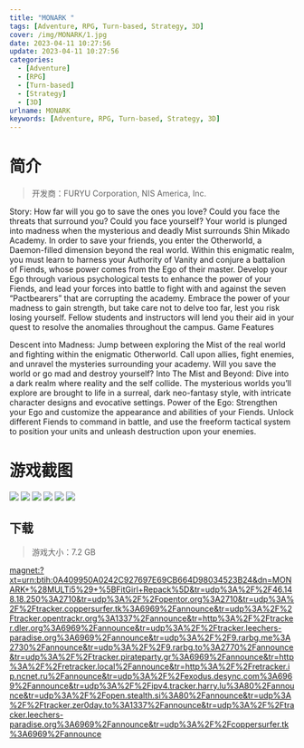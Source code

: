```yaml
---
title: "MONARK "
tags: [Adventure, RPG, Turn-based, Strategy, 3D]
cover: /img/MONARK/1.jpg
date: 2023-04-11 10:27:56
update: 2023-04-11 10:27:56
categories: 
  - [Adventure]
  - [RPG]
  - [Turn-based]
  - [Strategy]
  - [3D]
urlname: MONARK
keywords: [Adventure, RPG, Turn-based, Strategy, 3D]
---
```

# 简介

> 开发商：FURYU Corporation, NIS America, Inc.

Story:
How far will you go to save the ones you love? Could you face the threats that surround you? Could you face yourself?
Your world is plunged into madness when the mysterious and deadly Mist surrounds Shin Mikado Academy. In order to save your friends, you enter the Otherworld, a Daemon-filled dimension beyond the real world. Within this enigmatic realm, you must learn to harness your Authority of Vanity and conjure a battalion of Fiends, whose power comes from the Ego of their master.
Develop your Ego through various psychological tests to enhance the power of your Fiends, and lead your forces into battle to fight with and against the seven “Pactbearers” that are corrupting the academy. Embrace the power of your madness to gain strength, but take care not to delve too far, lest you risk losing yourself. Fellow students and instructors will lend you their aid in your quest to resolve the anomalies throughout the campus.
Game Features

Descent into Madness: Jump between exploring the Mist of the real world and fighting within the enigmatic Otherworld. Call upon allies, fight enemies, and unravel the mysteries surrounding your academy. Will you save the world or go mad and destroy yourself?
Into The Mist and Beyond: Dive into a dark realm where reality and the self collide. The mysterious worlds you’ll explore are brought to life in a surreal, dark neo-fantasy style, with intricate character designs and evocative settings.
Power of the Ego: Strengthen your Ego and customize the appearance and abilities of your Fiends. Unlock different Fiends to command in battle, and use the freeform tactical system to position your units and unleash destruction upon your enemies.

# 游戏截图

![](/img/MONARK/2.jpg)
![](/img/MONARK/3.jpg)
![](/img/MONARK/4.jpg)
![](/img/MONARK/5.jpg)
![](/img/MONARK/6.jpg)
![](/img/MONARK/7.jpg)


## 下载

> 游戏大小：7.2 GB

[magnet:?xt=urn:btih:0A409950A0242C927697E69CB664D98034523B24&amp;dn=MONARK+%28MULTi5%29+%5BFitGirl+Repack%5D&amp;tr=udp%3A%2F%2F46.148.18.250%3A2710&amp;tr=udp%3A%2F%2Fopentor.org%3A2710&amp;tr=udp%3A%2F%2Ftracker.coppersurfer.tk%3A6969%2Fannounce&amp;tr=udp%3A%2F%2Ftracker.opentrackr.org%3A1337%2Fannounce&amp;tr=http%3A%2F%2Ftracker.dler.org%3A6969%2Fannounce&amp;tr=udp%3A%2F%2Ftracker.leechers-paradise.org%3A6969%2Fannounce&amp;tr=udp%3A%2F%2F9.rarbg.me%3A2730%2Fannounce&amp;tr=udp%3A%2F%2F9.rarbg.to%3A2770%2Fannounce&amp;tr=udp%3A%2F%2Ftracker.pirateparty.gr%3A6969%2Fannounce&amp;tr=http%3A%2F%2Fretracker.local%2Fannounce&amp;tr=http%3A%2F%2Fretracker.ip.ncnet.ru%2Fannounce&amp;tr=udp%3A%2F%2Fexodus.desync.com%3A6969%2Fannounce&amp;tr=udp%3A%2F%2Fipv4.tracker.harry.lu%3A80%2Fannounce&amp;tr=udp%3A%2F%2Fopen.stealth.si%3A80%2Fannounce&amp;tr=udp%3A%2F%2Ftracker.zer0day.to%3A1337%2Fannounce&amp;tr=udp%3A%2F%2Ftracker.leechers-paradise.org%3A6969%2Fannounce&amp;tr=udp%3A%2F%2Fcoppersurfer.tk%3A6969%2Fannounce](magnet:?xt=urn:btih:0A409950A0242C927697E69CB664D98034523B24&amp;dn=MONARK+%28MULTi5%29+%5BFitGirl+Repack%5D&amp;tr=udp%3A%2F%2F46.148.18.250%3A2710&amp;tr=udp%3A%2F%2Fopentor.org%3A2710&amp;tr=udp%3A%2F%2Ftracker.coppersurfer.tk%3A6969%2Fannounce&amp;tr=udp%3A%2F%2Ftracker.opentrackr.org%3A1337%2Fannounce&amp;tr=http%3A%2F%2Ftracker.dler.org%3A6969%2Fannounce&amp;tr=udp%3A%2F%2Ftracker.leechers-paradise.org%3A6969%2Fannounce&amp;tr=udp%3A%2F%2F9.rarbg.me%3A2730%2Fannounce&amp;tr=udp%3A%2F%2F9.rarbg.to%3A2770%2Fannounce&amp;tr=udp%3A%2F%2Ftracker.pirateparty.gr%3A6969%2Fannounce&amp;tr=http%3A%2F%2Fretracker.local%2Fannounce&amp;tr=http%3A%2F%2Fretracker.ip.ncnet.ru%2Fannounce&amp;tr=udp%3A%2F%2Fexodus.desync.com%3A6969%2Fannounce&amp;tr=udp%3A%2F%2Fipv4.tracker.harry.lu%3A80%2Fannounce&amp;tr=udp%3A%2F%2Fopen.stealth.si%3A80%2Fannounce&amp;tr=udp%3A%2F%2Ftracker.zer0day.to%3A1337%2Fannounce&amp;tr=udp%3A%2F%2Ftracker.leechers-paradise.org%3A6969%2Fannounce&amp;tr=udp%3A%2F%2Fcoppersurfer.tk%3A6969%2Fannounce)